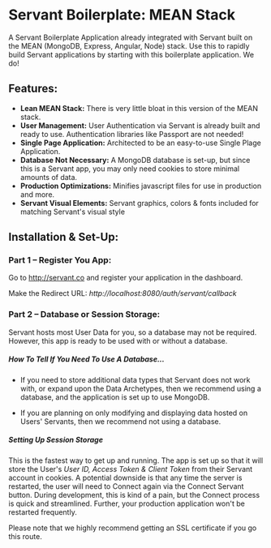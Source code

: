 # Servant Boilerplate: MEAN Stack

A Servant Boilerplate Application already integrated with Servant built on the MEAN (MongoDB, Express, Angular, Node) stack.  Use this to rapidly build Servant applications by starting with this boilerplate application.  We do!

## Features:

* **Lean MEAN Stack:** There is very little bloat in this version of the MEAN stack.
* **User Management:** User Authentication via Servant is already built and ready to use.  Authentication libraries like Passport are not needed!
* **Single Page Application:** Architected to be an easy-to-use Single Plage Application.
* **Database Not Necessary:** A MongoDB database is set-up, but since this is a Servant app, you may only need cookies to store minimal amounts of data.
* **Production Optimizations:** Minifies javascript files for use in production and more.
* **Servant Visual Elements:** Servant graphics, colors & fonts included for matching Servant's visual style


## Installation & Set-Up:

### Part 1 – Register You App:

Go to http://servant.co and register your application in the dashboard.  

Make the Redirect URL: *http://localhost:8080/auth/servant/callback*

### Part 2 – Database or Session Storage:

Servant hosts most User Data for you, so a database may not be required.  However, this app is ready to be used with or without a database.  

##### How To Tell If You Need To Use A Database...

* If you need to store additional data types that Servant does not work with, or expand upon the Data Archetypes, then we recommend using a database, and the application is set up to use MongoDB.  

* If you are planning on only modifying and displaying data hosted on Users' Servants, then we recommend not using a database.

##### Setting Up Session Storage

This is the fastest way to get up and running.  The app is set up so that it will store the User's *User ID, Access Token & Client Token* from their Servant account in cookies.  A potential downside is that any time the server is restarted, the user will need to Connect again via the Connect Servant button.  During development, this is kind of a pain, but the Connect process is quick and streamlined.  Further, your production application won't be restarted frequently.

Please note that we highly recommend getting an SSL certificate if you go this route.
